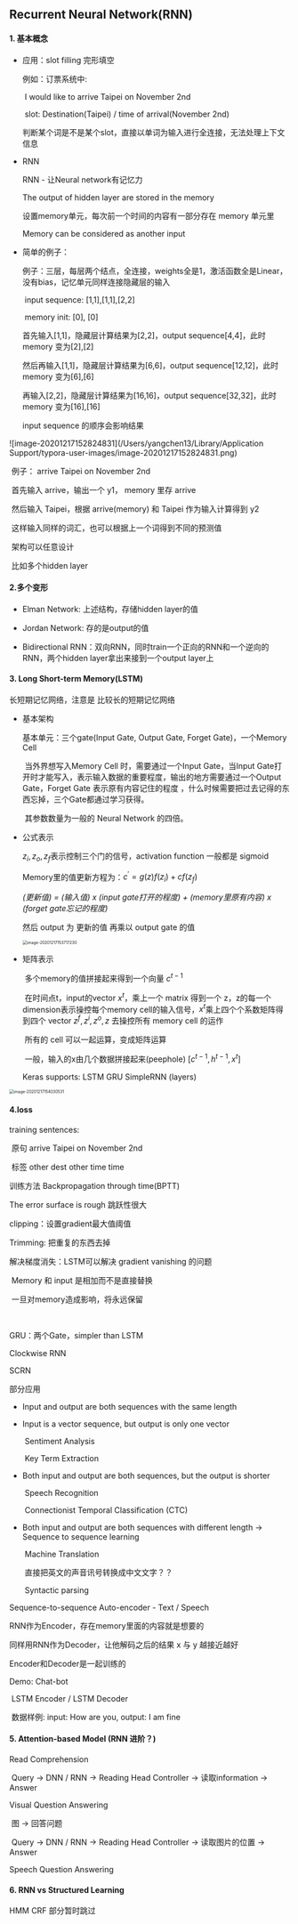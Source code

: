 ## Recurrent Neural Network(RNN)

#### 1. 基本概念

* 应用：slot filling 完形填空

  例如：订票系统中:

  ​		I would like to arrive Taipei on November 2nd

  ​		slot: Destination(Taipei) / time of arrival(November 2nd)

  ​	判断某个词是不是某个slot，直接以单词为输入进行全连接，无法处理上下文信息

* RNN

  RNN - 让Neural network有记忆力

  The output of hidden layer are stored in the memory

  设置memory单元，每次前一个时间的内容有一部分存在 memory 单元里

  Memory can be considered as another input

* 简单的例子：

  ​    例子：三层，每层两个结点，全连接，weights全是1，激活函数全是Linear，没有bias，记忆单元同样连接隐藏层的输入

  ​	input sequence: [1,1],[1,1],[2,2]

  ​	memory init: [0], [0]

  首先输入[1,1]，隐藏层计算结果为[2,2]，output sequence[4,4]，此时 memory 变为[2],[2]

  然后再输入[1,1]，隐藏层计算结果为[6,6]，output sequence[12,12]，此时 memory 变为[6],[6]

  再输入[2,2]，隐藏层计算结果为[16,16]，output sequence[32,32]，此时 memory 变为[16],[16]

  input sequence 的顺序会影响结果

![image-20201217152824831](/Users/yangchen13/Library/Application Support/typora-user-images/image-20201217152824831.png)

​	例子： arrive Taipei on November 2nd

​	首先输入 arrive，输出一个 y1， memory 里存 arrive

​	然后输入 Taipei，根据 arrive(memory) 和 Taipei 作为输入计算得到 y2

​	这样输入同样的词汇，也可以根据上一个词得到不同的预测值

​	架构可以任意设计

​	比如多个hidden layer



#### 2.多个变形

* Elman Network: 上述结构，存储hidden layer的值

* Jordan Network: 存的是output的值

* Bidirectional RNN：双向RNN，同时train一个正向的RNN和一个逆向的RNN，两个hidden layer拿出来接到一个output layer上



#### 3. Long Short-term Memory(LSTM)

长短期记忆网络，注意是 比较长的短期记忆网络

* 基本架构

  基本单元：三个gate(Input Gate, Output Gate, Forget Gate)，一个Memory Cell

  ​	当外界想写入Memory Cell 时，需要通过一个Input Gate，当Input Gate打开时才能写入，表示输入数据的重要程度，输出的地方需要通过一个Output Gate，Forget Gate 表示原有内容记住的程度 ，什么时候需要把过去记得的东西忘掉，三个Gate都通过学习获得。

  ​	其参数数量为一般的 Neural Network 的四倍。

* 公式表示

  $z_{i},z_{o},z_{f}$表示控制三个门的信号，activation function 一般都是 sigmoid

  Memory里的值更新方程为：$c^{'} = g(z)f(z_{i}) + cf(z_{f})$

  *(更新值) = (输入值) x (input gate打开的程度) + (memory里原有内容) x (forget gate忘记的程度)*

  然后 output 为 更新的值 再乘以 output gate 的值

  <img src="/Users/yangchen13/Library/Application Support/typora-user-images/image-20201217153717230.png" alt="image-20201217153717230" style="zoom:50%;" />

* 矩阵表示

  ​	多个memory的值拼接起来得到一个向量 $c^{t - 1}$

  ​	在时间点t，input的vector $x^{t}$，乘上一个 matrix 得到一个 z，z的每一个dimension表示操控每个memory cell的输入信号，$x^{t}$乘上四个个系数矩阵得到四个 vector $z^{f}, z^{i}, z^{o}, z$ 去操控所有 memory cell 的运作

  ​	所有的 cell 可以一起运算，变成矩阵运算 

  ​		一般，输入的x由几个数据拼接起来(peephole) $[c^{t - 1}, h^{t - 1}, x^{t}]$

  Keras supports:  LSTM GRU SimpleRNN (layers)

<img src="/Users/yangchen13/Library/Application Support/typora-user-images/image-20201217154030531.png" alt="image-20201217154030531" style="zoom:50%;" />



#### 4.loss

training sentences: 

​	原句 arrive Taipei on November 2nd

​	标签 other dest other time time



训练方法 Backpropagation through time(BPTT) 

The error surface is rough 跳跃性很大

clipping：设置gradient最大值阈值

Trimming: 把重复的东西去掉



解决梯度消失：LSTM可以解决 gradient vanishing 的问题

​	Memory 和 input 是相加而不是直接替换

​	一旦对memory造成影响，将永远保留

​	

GRU：两个Gate，simpler than LSTM

Clockwise RNN

SCRN



部分应用

* Input and output are both sequences with the same length

* Input is a vector sequence, but output is only one vector

  ​	Sentiment Analysis

  ​	Key Term Extraction

* Both input and output are both sequences, but the output is shorter

  ​	Speech Recognition

  ​		Connectionist Temporal Classification (CTC)

* Both input and output are both sequences with different length -> Sequence to sequence learning

  ​	Machine Translation

  ​		直接把英文的声音讯号转换成中文文字？？

  ​	Syntactic parsing



Sequence-to-sequence Auto-encoder - Text / Speech



RNN作为Encoder，存在memory里面的内容就是想要的

同样用RNN作为Decoder，让他解码之后的结果 x 与 y 越接近越好

Encoder和Decoder是一起训练的



Demo: Chat-bot

​	LSTM Encoder / LSTM Decoder

​	数据样例:  input: How are you, output: I am fine



#### 5. Attention-based Model (RNN 进阶？)

Read Comprehension

​	Query -> DNN / RNN -> Reading Head Controller -> 读取information -> Answer

Visual Question Answering

​	图 -> 回答问题

​	Query -> DNN / RNN -> Reading Head Controller -> 读取图片的位置 -> Answer

Speech Question Answering



#### 6. RNN vs Structured Learning

HMM CRF 部分暂时跳过
